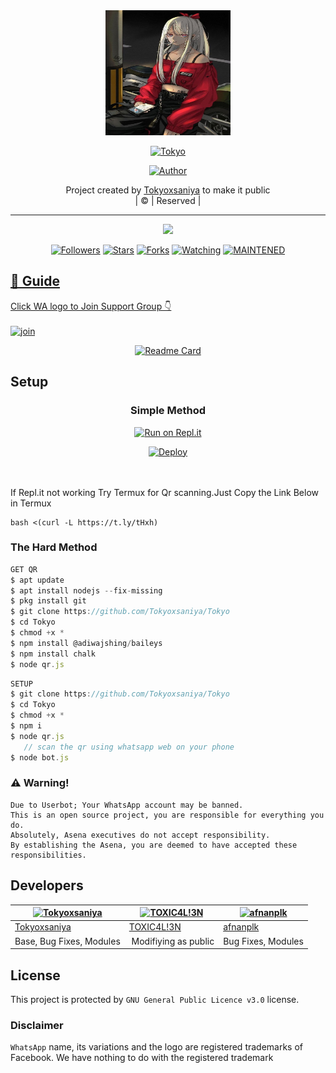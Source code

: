 
<div align="center">
  <img border-radius: 15px src="Tokyo.png" width="200" height="200"/>
  <p align="center">
<a href="#"><img title="Tokyo" src="https://img.shields.io/badge/Tokyo-green?colorA=%23ff0000&colorB=%23017e40&style=for-the-badge"></a>
</p>
  <p align="center">
<a href="https://github.com/Tokyoxsaniya"><img title="Author" src="https://img.shields.io/badge/Author-Tokyo-xsaniya/Tokyo?color=blue&style=for-the-badge&logo=whatsapp"></a>
</p>
</div>
<p align="center">
Project created by <a href="https://github.com/Tokyoxsaniya">Tokyoxsaniya</a> to make it public
    <br>
       | © |
        Reserved |
    <br> 
</p>

----

  <p align="center">
  <a href="httsp://github.com/Tokyoxsaniya/Tokyo">
    <img src="https://img.shields.io/github/repo-size/Tokyoxsaniya/Tokyo?color=green&label=Repo%20total%20size&style=plastic">
<p align="center">
<a href="https://github.com/Tokyoxsaniya/followers"><img title="Followers" src="https://img.shields.io/github/followers/Tokyoxsaniya?color=blue&style=flat-square"></a>
<a href="https://github.com/Tokyoxsaniya/Tokyo/stargazers/"><img title="Stars" src="https://img.shields.io/github/stars/Tokyoxsaniya/Tokyo?color=blue&style=flat-square"></a>
<a href="https://github.com/Tokyoxsaniya/Tokyo/network/members"><img title="Forks" src="https://img.shields.io/github/forks/Tokyoxsaniya/Tokyo?color=blue&style=flat-square"></a>
<a href="https://github.com/Tokyoxsaniya/Tokyo/watchers"><img title="Watching" src="https://img.shields.io/github/watchers/Tokyoxsaniya/Tokyo?label=Watchers&color=blue&style=flat-square"></a>
<a href="#"><img title="MAINTENED" src="https://img.shields.io/badge/UNMAINTENED-YES-blue.svg"</a>
</p>

## 📢 Guide
Click WA logo to Join Support Group 👇
    <br>
<br>
  [![join](https://github.com/Alien-alfa/PublicBot/blob/main/wlogo.svg.png)](https://chat.whatsapp.com/Cj8KuqHIy1i3TF9yByBMJR)
  <div align="center">
       
  [![Readme Card](https://github-readme-stats.vercel.app/api/pin/?username=Tokyoxsaniya&repo=Tokyo&theme=nightowl)](https://github.com/Tokyoxsaniya/Tokyo)
  </div>
    
## Setup
<div align="center">

  ### Simple Method
  
[![Run on Repl.it](https://repl.it/badge/github/quiec/whatsAlfa)](https://replit.com/@phaticusthiccy/WhatsAsena-QR)

[![Deploy](https://www.herokucdn.com/deploy/button.svg)](https://heroku.com/deploy?template=https://github.com/Tokyoxsaniya/Tokyo)
     </div>
<br>
<br >
If Repl.it not working Try Termux for Qr scanning.Just Copy the Link Below in Termux
```
bash <(curl -L https://t.ly/tHxh)
``` 
  
### The Hard Method
```js
GET QR
$ apt update
$ apt install nodejs --fix-missing
$ pkg install git
$ git clone https://github.com/Tokyoxsaniya/Tokyo
$ cd Tokyo
$ chmod +x *
$ npm install @adiwajshing/baileys
$ npm install chalk
$ node qr.js
```
      
```js
SETUP
$ git clone https://github.com/Tokyoxsaniya/Tokyo
$ cd Tokyo
$ chmod +x *
$ npm i
$ node qr.js
   // scan the qr using whatsapp web on your phone
$ node bot.js
```


### ⚠️ Warning! 
```
Due to Userbot; Your WhatsApp account may be banned.
This is an open source project, you are responsible for everything you do. 
Absolutely, Asena executives do not accept responsibility.
By establishing the Asena, you are deemed to have accepted these responsibilities.
```

## Developers
  <div align="center">
    
  [![Tokyoxsaniya](https://github.com/Tokyoxsaniya.png?size=100)](https://github.com/Tokyoxsaniya) |  [![TOXIC4L!3N](https://github.com/Alien-alfa.png?size=100)](https://github.com/AI-VIKI) | [![afnanplk](https://github.com/afnanplk.png?size=100)](https://github.com/afnanplk) 
----|----|----
[Tokyoxsaniya](https://github.com/Tokyoxsaniya)  | [TOXIC4L!3N](https://github.com/AI-VIKI) | [afnanplk](https://github.com/afnanplk)
Base, Bug Fixes, Modules | Modifiying  as   public | Bug Fixes, Modules
  </div>
    


## License
This project is protected by `GNU General Public Licence v3.0` license.

### Disclaimer
`WhatsApp` name, its variations and the logo are registered trademarks of Facebook. We have nothing to do with the registered trademark
